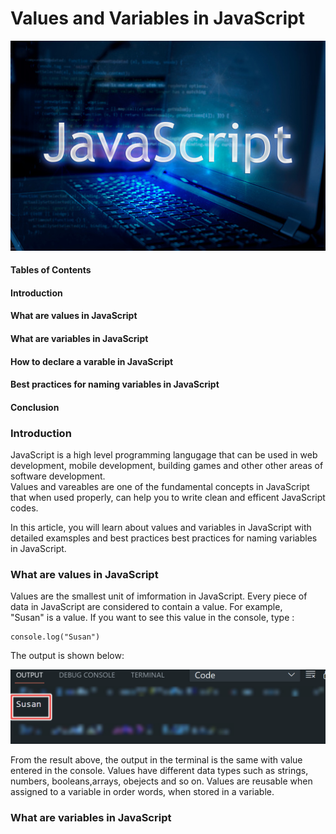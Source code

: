 # Values and Variables in JavaScript

![](images/js_logo.jpg)

#### Tables of Contents
#### Introduction
#### What are values in JavaScript
#### What are variables in JavaScript
#### How to declare a varable in JavaScript

#### Best practices for naming variables in JavaScript

#### Conclusion

### Introduction
JavaScript is a high level programming langugage that can be used in web development, mobile development, building games and other other areas of software development.  
Values and vareables are one of the fundamental concepts in JavaScript that when used properly, can help you to write clean and efficent JavaScript codes.

In this article, you will learn about values and variables in JavaScript with detailed examsples and best practices best practices for naming variables in JavaScript.

### What are values in JavaScript

Values are the smallest unit of imformation in JavaScript. Every piece of data in JavaScript are considered to contain a value. For example,  
"Susan" is a value. If you want to see this value in the console, type :
```
console.log("Susan") 
```

The output is shown below:

![](images/value_img1.png)

From the result above, the output in the terminal is the same with value entered in the console. Values have different data types such as strings, numbers, booleans,arrays, obejects and so on. Values are reusable when assigned to a variable in order words, when stored in a variable. 

### What are variables in JavaScript